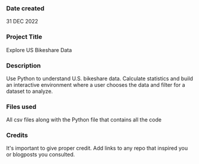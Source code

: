 ### Date created
31 DEC 2022

### Project Title
Explore US Bikeshare Data

### Description
Use Python to understand U.S. bikeshare data. Calculate statistics and build an interactive environment where a user chooses the data and filter for a dataset to analyze.

### Files used
All csv files along with the Python file that contains all the code 

### Credits
It's important to give proper credit. Add links to any repo that inspired you or blogposts you consulted.

